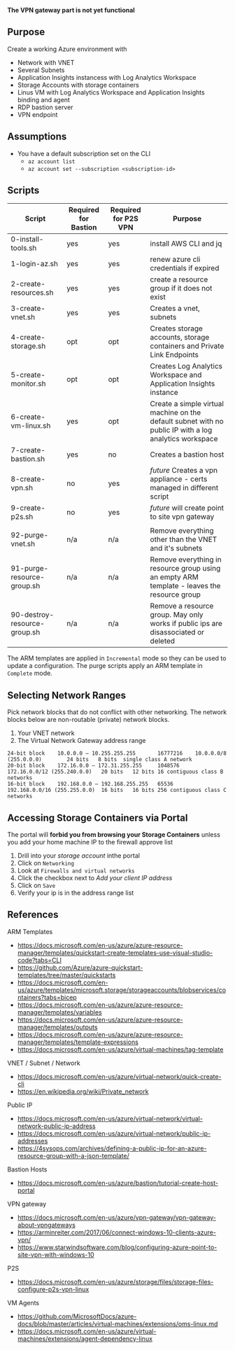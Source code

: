 **The VPN gateway part is not yet functional**
## Purpose
Create a working Azure environment with
* Network with VNET
* Several Subnets
* Application Insights instancess with Log Analytics Workspace
* Storage Accounts with storage containers
* Linus VM with Log Analytics Workspace and Application Insights binding and agent
* RDP bastion server
* VPN endpoint

## Assumptions
* You have a default subscription set on the CLI
    * `az account list`
    * `az account set --subscription <subscription-id>`

## Scripts
| Script                       | Required for Bastion | Required for P2S VPN | Purpose |
| ---------------------------- | -------------------- | -------------------- | ------- |
| 0-install-tools.sh           | yes | yes | install AWS CLI and jq |
| 1-login-az.sh                | yes | yes | renew azure cli credentials if expired |
| 2-create-resources.sh        | yes | yes | create a resource group if it does not exist |
| 3-create-vnet.sh             | yes | yes | Creates a vnet, subnets |
| 4-create-storage.sh          | opt | opt | Creates storage accounts, storage containers and Private Link Endpoints |
| 5-create-monitor.sh          | opt | opt | Creates Log Analytics Workspace and Application Insights instance |
| 6-create-vm-linux.sh         | yes | opt | Create a simple virtual machine on the default subnet with no public IP with a log analytics workspace | 
| 7-create-bastion.sh          | yes | no  | Creates a bastion host |
| 8-create-vpn.sh              | no  | yes | _future_ Creates a vpn appliance - certs managed in different script |
| 9-create-p2s.sh              | no  | yes | _future_ will create point to site vpn gateway |
| | | | | 
| 92-purge-vnet.sh             | n/a | n/a | Remove everything other than the VNET and it's subnets | 
| 91-purge-resource-group.sh   | n/a | n/a | Remove everything in resource group using  an empty ARM template - leaves the resource group |
| 90-destroy-resource-group.sh | n/a | n/a | Remove a resource group. May only works if public ips are disassociated or deleted |


The ARM templates are applied in `Incremental` mode so they can be used to update a configuration.
The purge scripts apply an ARM template in `Complete` mode.

## Selecting Network Ranges
Pick network blocks that do not conflict with other networking. The network blocks below are non-routable (private) network blocks.

1. Your VNET network
1. The Virtual Network Gateway address range

```
24-bit block	10.0.0.0 – 10.255.255.255	    16777216	10.0.0.0/8 (255.0.0.0)	      24 bits	8 bits	single class A network
20-bit block	172.16.0.0 – 172.31.255.255	    1048576	    172.16.0.0/12 (255.240.0.0)	  20 bits	12 bits	16 contiguous class B networks
16-bit block	192.168.0.0 – 192.168.255.255	65536	    192.168.0.0/16 (255.255.0.0)  16 bits	16 bits	256 contiguous class C networks
```

## Accessing Storage Containers via Portal
The portal will **forbid you from browsing your Storage Containers** unless you add your home machine IP to the firewall approve list
1. Drill into your _storage account_ inthe portal
1. Click on `Networking`
1. Look at `Firewalls and virtual networks`
1. Click the checkbox next to _Add your client IP address_
1. Click on `Save`
1. Verify your ip is in the address range list

## References

ARM Templates
* https://docs.microsoft.com/en-us/azure/azure-resource-manager/templates/quickstart-create-templates-use-visual-studio-code?tabs=CLI
* https://github.com/Azure/azure-quickstart-templates/tree/master/quickstarts
* https://docs.microsoft.com/en-us/azure/templates/microsoft.storage/storageaccounts/blobservices/containers?tabs=bicep
* https://docs.microsoft.com/en-us/azure/azure-resource-manager/templates/variables
* https://docs.microsoft.com/en-us/azure/azure-resource-manager/templates/outputs
* https://docs.microsoft.com/en-us/azure/azure-resource-manager/templates/template-expressions
* https://docs.microsoft.com/en-us/azure/virtual-machines/tag-template

VNET / Subnet / Network
* https://docs.microsoft.com/en-us/azure/virtual-network/quick-create-cli
* https://en.wikipedia.org/wiki/Private_network

Public IP
* https://docs.microsoft.com/en-us/azure/virtual-network/virtual-network-public-ip-address
* https://docs.microsoft.com/en-us/azure/virtual-network/public-ip-addresses
* https://4sysops.com/archives/defining-a-public-ip-for-an-azure-resource-group-with-a-json-template/

Bastion Hosts
* https://docs.microsoft.com/en-us/azure/bastion/tutorial-create-host-portal

VPN gateway
* https://docs.microsoft.com/en-us/azure/vpn-gateway/vpn-gateway-about-vpngateways
* https://arminreiter.com/2017/06/connect-windows-10-clients-azure-vpn/
* https://www.starwindsoftware.com/blog/configuring-azure-point-to-site-vpn-with-windows-10

P2S
* https://docs.microsoft.com/en-us/azure/storage/files/storage-files-configure-p2s-vpn-linux

VM Agents
* https://github.com/MicrosoftDocs/azure-docs/blob/master/articles/virtual-machines/extensions/oms-linux.md
* https://docs.microsoft.com/en-us/azure/virtual-machines/extensions/agent-dependency-linux
